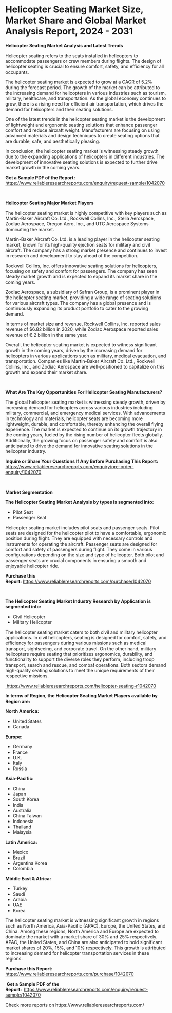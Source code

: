 <p><h1>Helicopter Seating Market Size, Market Share and Global Market Analysis Report, 2024 - 2031</h1></p><p><strong>Helicopter Seating Market Analysis and Latest Trends</strong></p>
<p><p>Helicopter seating refers to the seats installed in helicopters to accommodate passengers or crew members during flights. The design of helicopter seating is crucial to ensure comfort, safety, and efficiency for all occupants.</p><p>The helicopter seating market is expected to grow at a CAGR of 5.2% during the forecast period. The growth of the market can be attributed to the increasing demand for helicopters in various industries such as tourism, military, healthcare, and transportation. As the global economy continues to grow, there is a rising need for efficient air transportation, which drives the demand for helicopters and their seating solutions.</p><p>One of the latest trends in the helicopter seating market is the development of lightweight and ergonomic seating solutions that enhance passenger comfort and reduce aircraft weight. Manufacturers are focusing on using advanced materials and design techniques to create seating options that are durable, safe, and aesthetically pleasing.</p><p>In conclusion, the helicopter seating market is witnessing steady growth due to the expanding applications of helicopters in different industries. The development of innovative seating solutions is expected to further drive market growth in the coming years.</p></p>
<p><strong>Get a Sample PDF of the Report:&nbsp;</strong> <a href="https://www.reliableresearchreports.com/enquiry/request-sample/1042070">https://www.reliableresearchreports.com/enquiry/request-sample/1042070</a></p>
<p>&nbsp;</p>
<p><strong>Helicopter Seating Major Market Players</strong></p>
<p><p>The helicopter seating market is highly competitive with key players such as Martin-Baker Aircraft Co. Ltd., Rockwell Collins, Inc., Stelia Aerospace, Zodiac Aerospace, Oregon Aero, Inc., and UTC Aerospace Systems dominating the market. </p><p>Martin-Baker Aircraft Co. Ltd. is a leading player in the helicopter seating market, known for its high-quality ejection seats for military and civil aircraft. The company has a strong market presence and continues to invest in research and development to stay ahead of the competition. </p><p>Rockwell Collins, Inc. offers innovative seating solutions for helicopters, focusing on safety and comfort for passengers. The company has seen steady market growth and is expected to expand its market share in the coming years.</p><p>Zodiac Aerospace, a subsidiary of Safran Group, is a prominent player in the helicopter seating market, providing a wide range of seating solutions for various aircraft types. The company has a global presence and is continuously expanding its product portfolio to cater to the growing demand.</p><p>In terms of market size and revenue, Rockwell Collins, Inc. reported sales revenue of $6.82 billion in 2020, while Zodiac Aerospace reported sales revenue of €.2 billion in the same year. </p><p>Overall, the helicopter seating market is expected to witness significant growth in the coming years, driven by the increasing demand for helicopters in various applications such as military, medical evacuation, and transportation. Companies like Martin-Baker Aircraft Co. Ltd., Rockwell Collins, Inc., and Zodiac Aerospace are well-positioned to capitalize on this growth and expand their market share.</p></p>
<p>&nbsp;</p>
<p><strong>What Are The Key Opportunities For Helicopter Seating Manufacturers?</strong></p>
<p><p>The global helicopter seating market is witnessing steady growth, driven by increasing demand for helicopters across various industries including military, commercial, and emergency medical services. With advancements in technology and materials, helicopter seats are becoming more lightweight, durable, and comfortable, thereby enhancing the overall flying experience. The market is expected to continue on its growth trajectory in the coming years, fueled by the rising number of helicopter fleets globally. Additionally, the growing focus on passenger safety and comfort is also anticipated to drive the demand for innovative seating solutions in the helicopter industry.</p></p>
<p><strong>Inquire or Share Your Questions If Any Before Purchasing This Report:</strong> <a href="https://www.reliableresearchreports.com/enquiry/pre-order-enquiry/1042070">https://www.reliableresearchreports.com/enquiry/pre-order-enquiry/1042070</a></p>
<p>&nbsp;</p>
<p><strong>Market Segmentation</strong></p>
<p><strong>The Helicopter Seating Market Analysis by types is segmented into:</strong></p>
<p><ul><li>Pilot Seat</li><li>Passenger Seat</li></ul></p>
<p><p>Helicopter seating market includes pilot seats and passenger seats. Pilot seats are designed for the helicopter pilot to have a comfortable, ergonomic position during flight. They are equipped with necessary controls and instruments for operating the aircraft. Passenger seats are designed for comfort and safety of passengers during flight. They come in various configurations depending on the size and type of helicopter. Both pilot and passenger seats are crucial components in ensuring a smooth and enjoyable helicopter ride.</p></p>
<p><strong>Purchase this Report:&nbsp;</strong><a href="https://www.reliableresearchreports.com/purchase/1042070">https://www.reliableresearchreports.com/purchase/1042070</a></p>
<p>&nbsp;</p>
<p><strong>The Helicopter Seating Market Industry Research by Application is segmented into:</strong></p>
<p><ul><li>Civil Helieopter</li><li>Military Helicopter</li></ul></p>
<p><p>The helicopter seating market caters to both civil and military helicopter applications. In civil helicopters, seating is designed for comfort, safety, and efficiency for passengers during various missions such as medical transport, sightseeing, and corporate travel. On the other hand, military helicopters require seating that prioritizes ergonomics, durability, and functionality to support the diverse roles they perform, including troop transport, search and rescue, and combat operations. Both sectors demand high-quality seating solutions to meet the unique requirements of their respective missions.</p></p>
<p><a href="https://www.reliableresearchreports.com/helicopter-seating-r1042070">&nbsp;https://www.reliableresearchreports.com/helicopter-seating-r1042070</a></p>
<p><strong>In terms of Region, the Helicopter Seating Market Players available by Region are:</strong></p>
<p>
    <p> <strong> North America: </strong>
        <ul>
            <li>United States</li>
            <li>Canada</li>
        </ul>
        </p> 
    <p> <strong> Europe: </strong>
        <ul>
            <li>Germany</li>
            <li>France</li>
            <li>U.K.</li>
            <li>Italy</li>
            <li>Russia</li>
        </ul>
        </p> 
    <p> <strong> Asia-Pacific: </strong>
        <ul>
            <li>China</li>
            <li>Japan</li>
            <li>South Korea</li>
            <li>India</li>
            <li>Australia</li>
            <li>China Taiwan</li>
            <li>Indonesia</li>
            <li>Thailand</li>
            <li>Malaysia</li>
        </ul>
        </p> 
    <p> <strong> Latin America: </strong>
        <ul>
            <li>Mexico</li>
            <li>Brazil</li>
            <li>Argentina Korea</li>
            <li>Colombia</li>
        </ul>
        </p> 
    <p> <strong> Middle East & Africa: </strong>
        <ul>
            <li>Turkey</li>
            <li>Saudi</li>
            <li>Arabia</li>
            <li>UAE</li>
            <li>Korea</li>
        </ul>
    </p>
    </p>
<p><p>The helicopter seating market is witnessing significant growth in regions such as North America, Asia-Pacific (APAC), Europe, the United States, and China. Among these regions, North America and Europe are expected to dominate the market with a market share of 30% and 25% respectively. APAC, the United States, and China are also anticipated to hold significant market shares of 20%, 15%, and 10% respectively. This growth is attributed to increasing demand for helicopter transportation services in these regions.</p></p>
<p><strong>Purchase this Report: </strong><a href="https://www.reliableresearchreports.com/purchase/1042070">https://www.reliableresearchreports.com/purchase/1042070</a></p>
<p>&nbsp;<strong>Get a Sample PDF of the Report:&nbsp;&nbsp;</strong><a href="https://www.reliableresearchreports.com/enquiry/request-sample/1042070">https://www.reliableresearchreports.com/enquiry/request-sample/1042070</a></p>
<p><strong></strong></p>
<p>Check more reports on https://www.reliableresearchreports.com/</p>